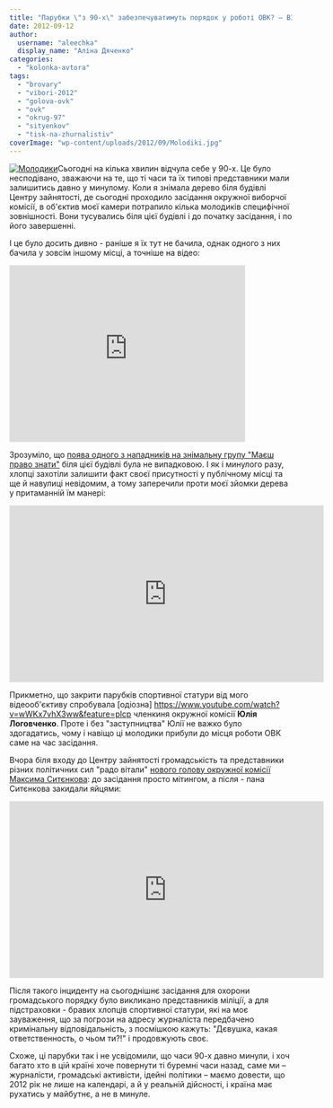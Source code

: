```yaml
---
title: "Парубки \"з 90-х\" забезпечуватимуть порядок у роботі ОВК? – ВІДЕО"
date: 2012-09-12
author: 
  username: "aleechka"
  display_name: "Аліна Дяченко"
categories: 
  - "kolonka-avtora"
tags: 
  - "brovary"
  - "vibori-2012"
  - "golova-ovk"
  - "ovk"
  - "okrug-97"
  - "sityenkov"
  - "tisk-na-zhurnalistiv"
coverImage: "wp-content/uploads/2012/09/Molodiki.jpg"
---
```


[![](https://mpz.brovary.org/wp-content/uploads/2012/09/Molodiki.jpg "Молодики")](https://mpz.brovary.org/wp-content/uploads/2012/09/Molodiki.jpg)Сьогодні на кілька хвилин відчула себе у 90-х. Це було несподівано, зважаючи на те, що ті часи та їх типові представники мали залишитись давно у минулому. Коли я знімала дерево біля будівлі Центру зайнятості, де сьогодні проходило засідання окружної виборчої комісії, в об'єктив моєї камери потрапило кілька молодиків специфічної зовнішності. Вони тусувались біля цієї будівлі і до початку засідання, і по його завершенні.

І це було досить дивно - раніше я їх тут не бачила, однак одного з них бачила у зовсім іншому місці, а точніше на відео:

<iframe src="https://www.youtube.com/embed/yP0yzis0vS8" frameborder="0" width="420" height="315"></iframe>

Зрозуміло, що [поява одного з нападників на знімальну групу "Маєш право знати"](https://mpz.brovary.org/terminovo-na-znimalnu-grupu-mayesh-pravo-znati-zdiysneno-napad/) біля цієї будівлі була не випадковою. І як і минулого разу, хлопці захотіли залишити факт своєї присутності у публічному місці та ще й навулиці невідомим, а тому заперечили проти моєї зйомки дерева у притаманній їм манері:

<iframe src="https://www.youtube.com/embed/76Jna5PbjFI" frameborder="0" width="560" height="315"></iframe>

Прикметно, що закрити парубків спортивної статури від мого відеооб'єктиву спробувала [одіозна] https://www.youtube.com/watch?v=wWKx7vhX3ww&feature=plcp  членкиня окружної комісії **Юлія Логовченко**. Проте і без "заступництва" Юлії не важко було здогадатись, чому і навіщо ці молодики прибули до місця роботи ОВК саме на час засідання.

Вчора біля входу до Центру зайнятості громадськість та представники різних політичних сил "радо вітали" [нового голову окружної комісії Максима Ситєнкова](https://mpz.brovary.org/chergove-zasidannya-ovk-provede-noviy-golova-uzhe-tretiy/): до засідання просто мітингом, а після - пана Ситєнкова закидали яйцями:

<iframe src="https://www.youtube.com/embed/b1QEO2Gd1t8" frameborder="0" width="560" height="315"></iframe>

Після такого інциденту на сьогоднішнє засідання для охорони громадського порядку було викликано представників міліції, а для підстраховки - бравих хлопців спортивної статури, які на моє зауваження, що за погрози на адресу журналіста передбачено кримінальну відповідальність, з посмішкою кажуть: "Дєвушка, какая ответственность, о чьом ти?!" і продовжують своє.

Схоже, ці парубки так і не усвідомили, що часи 90-х давно минули, і хоч багато хто в цій країні хоче повернути ті буремні часи назад, саме ми – журналісти, громадські активісти, ідейні політики – маємо довести, що 2012 рік не лише на календарі, а й у реальній дійсності, і країна має рухатись у майбутнє, а не в минуле.
